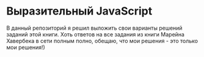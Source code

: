 # Выразительный JavaScript
В данный репозиторий я решил выложить свои варианты решений заданий этой книги. 
Хоть ответов на все задания из книги Марейна Хавербека в сети полным полно, обещаю, что мои решения - это только мои решения!)
